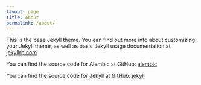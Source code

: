 ```yaml
---
layout: page
title: About
permalink: /about/
---
```


This is the base Jekyll theme. You can find out more info about customizing your Jekyll theme, as well as basic Jekyll usage documentation at [jekyllrb.com](https://jekyllrb.com/)

You can find the source code for Alembic at GitHub: [alembic](https://github.com/daviddarnes/alembic)

You can find the source code for Jekyll at GitHub: [jekyll](https://github.com/jekyll/jekyll)
